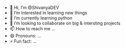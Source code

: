 - 👋 Hi, I’m @ShivanyaDEV
- 👀 I’m interested in learning new things
- 🌱 I’m currently learning python
- 💞️ I’m looking to collaborate on big & intersting projects
- 📫 How to reach me ...
- 😄 Pronouns: ...
- ⚡ Fun fact: ...

<!---
ShivanyaMishra/ShivanyaMishra is a ✨ special ✨ repository because its `README.md` (this file) appears on your GitHub profile.
You can click the Preview link to take a look at your changes.
--->

